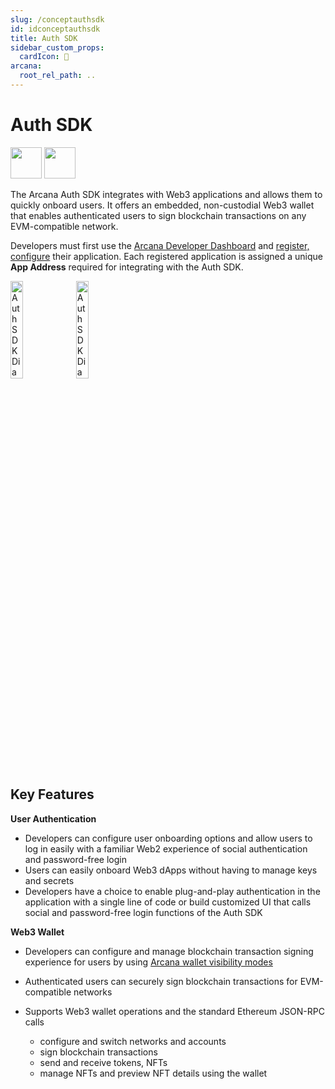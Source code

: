 ```yaml
---
slug: /conceptauthsdk
id: idconceptauthsdk
title: Auth SDK
sidebar_custom_props:
  cardIcon: 💠
arcana:
  root_rel_path: ..
---
```


# Auth SDK

<img src="/img/icons/i_an_authsdk_light.png#only-light" width="50"/>
<img src="/img/icons/i_an_authsdk_dark.png#only-dark" width="50"/>


The Arcana Auth SDK integrates with Web3 applications and allows them to quickly onboard users. It offers an embedded, non-custodial Web3 wallet that enables authenticated users to sign blockchain transactions on any EVM-compatible network. 

Developers must first use the [Arcana Developer Dashboard]({{page.meta.arcana.root_rel_path}}/concepts/dashboard.md) and [register, configure]({{page.meta.arcana.root_rel_path}}/howto/config_dapp.md) their application. Each registered application is assigned a unique **App Address** required for integrating with the Auth SDK. 

<img src="/img/diagrams/d_an_authsdk_light.png#only-light" alt="Auth SDK Diagram" height="20%"/>
<img src="/img/diagrams/d_an_authsdk_dark.png#only-dark" alt="Auth SDK Diagram Dark" height="20%"/>

## Key Features

**User Authentication**

  * Developers can configure user onboarding options and allow users to log in easily with a familiar Web2 experience of social authentication and password-free login
  * Users can easily onboard Web3 dApps without having to manage keys and secrets 
  * Developers have a choice to enable plug-and-play authentication in the application with a single line of code or build customized UI that calls social and password-free login functions of the Auth SDK

**Web3 Wallet**

  * Developers can configure and manage blockchain transaction signing experience for users by using [Arcana wallet visibility modes]({{page.meta.arcana.root_rel_path}}/concepts/anwallet/walletuimodes.md)
  * Authenticated users can securely sign blockchain transactions for EVM-compatible networks
  * Supports Web3 wallet operations and the standard Ethereum JSON-RPC calls
        
    - configure and switch networks and accounts
    - sign blockchain transactions
    - send and receive tokens, NFTs
    - manage NFTs and preview NFT details using the wallet
